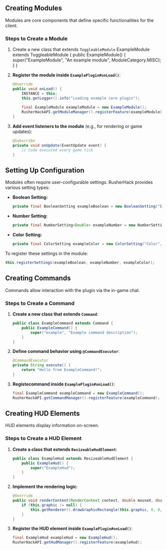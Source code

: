 ## Creating Modules

Modules are core components that define specific functionalities for the client.

### Steps to Create a Module

1. Create a new class that extends `ToggleableModule` ExampleModule extends ToggleableModule {
   &#x20;   public ExampleModule() {
   &#x20;       super("ExampleModule", "An example module", ModuleCategory.MISC);
   &#x20;   }
   }

2. **Register the module inside `ExamplePlugin#onLoad()`**:

   ```java
   @Override
   public void onLoad() {
       INSTANCE = this;
       this.getLogger().info("Loading example core plugin");
       
       final ExampleModule exampleModule = new ExampleModule();
       RusherHackAPI.getModuleManager().registerFeature(exampleModule);
   }
   ```

3. **Add event listeners to the module** (e.g., for rendering or game updates):

   ```java
   @Subscribe
   private void onUpdate(EventUpdate event) {
       // Code executed every game tick
   }
   ```

## Setting Up Configuration

Modules often require user-configurable settings. RusherHack provides various setting types:

- **Boolean Setting:**
  ```java
  private final BooleanSetting exampleBoolean = new BooleanSetting("EnableFeature", true);
  ```
- **Number Setting:**
  ```java
  private final NumberSetting<Double> exampleNumber = new NumberSetting<>("Speed", 1.0, 0.1, 10.0);
  ```
- **Color Setting:**
  ```java
  private final ColorSetting exampleColor = new ColorSetting("Color", Color.RED);
  ```

To register these settings in the module:

```java
this.registerSettings(exampleBoolean, exampleNumber, exampleColor);
```

## Creating Commands

Commands allow interaction with the plugin via the in-game chat.

### Steps to Create a Command

1. **Create a new class that extends `Command`**:
   ```java
   public class ExampleCommand extends Command {
       public ExampleCommand() {
           super("example", "Example command description");
       }
   }
   ```
2. **Define command behavior using `@CommandExecutor`**:
   ```java
   @CommandExecutor
   private String execute() {
       return "Hello from ExampleCommand!";
   }
   ```
3. **Registecommand inside `ExamplePlugin#onLoad()`**:
   ```java
   final ExampleCommand exampleCommand = new ExampleCommand();
   RusherHackAPI.getCommandManager().registerFeature(exampleCommand);
   ```

## Creating HUD Elements

HUD elements display information on-screen.

### Steps to Create a HUD Element

1. **Create a class that extends `ResizeableHudElement`**:
   ```java
   public class ExampleHud extends ResizeableHudElement {
       public ExampleHud() {
           super("ExampleHud");
       }
   }
   ```
2. **Implement the rendering logic**:
   ```java
   @Override
   public void renderContent(RenderContext context, double mouseX, double mouseY) {
       if (this.graphic != null) {
           this.getRenderer().drawGraphicRectangle(this.graphic, 0, 0, this.getWidth(), this.getHeight());
       }
   }
   ```
3. **Register the HUD element inside `ExamplePlugin#onLoad()`**:
   ```java
   final ExampleHud exampleHud = new ExampleHud();
   RusherHackAPI.getHudManager().registerFeature(exampleHud);
   ```
